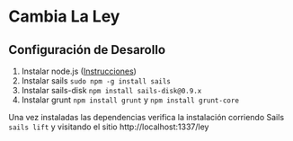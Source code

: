 # Cambia La Ley

## Configuración de Desarollo

1. Instalar node.js ([Instrucciones](http://howtonode.org/how-to-install-nodejs))
2. Instalar sails `sudo npm -g install sails`
3. Instalar sails-disk `npm install sails-disk@0.9.x`
4. Instalar grunt `npm install grunt` y `npm install grunt-core`

Una vez instaladas las dependencias verifica la instalación corriendo Sails
`sails lift` y visitando el sitio http://localhost:1337/ley
